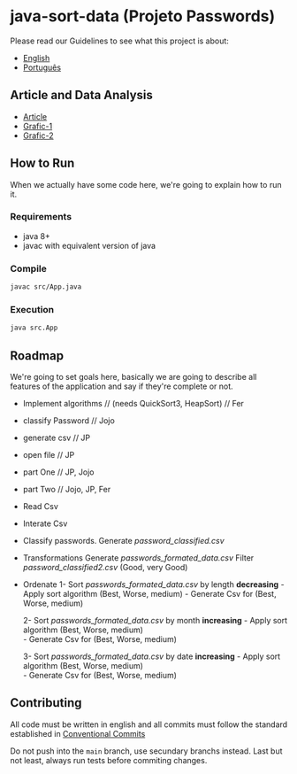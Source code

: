 # java-sort-data (Projeto Passwords)

Please read our Guidelines to see what this project is about:
- [English](GUIDELINES.md)
- [Português](GUIDELINES.pt-BR.md)
## Article and Data Analysis
- [Article](https://github.com/WaifuForever/java-sort-data/blob/slave/LEDA_Password_Project.pdf)
- [Grafic-1](https://github.com/WaifuForever/java-sort-data/blob/slave/synlog.png)
- [Grafic-2](https://github.com/WaifuForever/java-sort-data/blob/slave/logn.png)
## How to Run
   When we actually have some code here, we're going to explain how to run it.
### Requirements
- java 8+
- javac with equivalent version of java

### Compile
```bash
javac src/App.java
```

### Execution
```bash
java src.App
```
## Roadmap
   We're going to set goals here, basically we are going to describe all features of the application and say if they're complete or not.

   - Implement algorithms // (needs QuickSort3, HeapSort) // Fer
   - classify Password // Jojo
   - generate csv // JP
   - open file // JP

   - part One // JP, Jojo
   - part Two // Jojo, JP, Fer



   - Read Csv
   - Interate Csv
   - Classify passwords. Generate *password_classified.csv*

   - Transformations 
      Generate *passwords_formated_data.csv*
      Filter *password_classified2.csv* (Good, very Good)

   - Ordenate
      1- Sort *passwords_formated_data.csv* by length **decreasing**
         - Apply sort algorithm (Best, Worse, medium)
         - Generate Csv for (Best, Worse, medium)
      
      2- Sort *passwords_formated_data.csv* by month **increasing**
         - Apply sort algorithm (Best, Worse, medium)         
         - Generate Csv for (Best, Worse, medium)  

      3- Sort *passwords_formated_data.csv* by date **increasing**
         - Apply sort algorithm (Best, Worse, medium)         
         - Generate Csv for (Best, Worse, medium)   
   


## Contributing
   All code must be written in english and all commits must follow the standard established in [Conventional Commits](https://www.conventionalcommits.org/en/v1.0.0/)

   Do not push into the `main` branch, use secundary branchs instead. Last but not least, always run tests before commiting changes.



